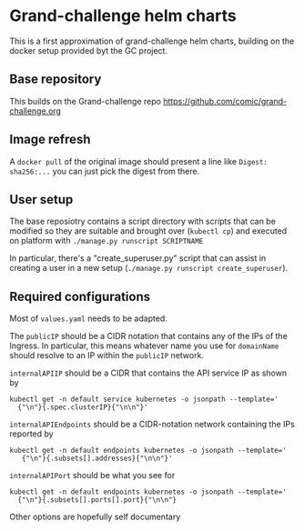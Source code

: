 # Grand-challenge helm charts

This is a first approximation of grand-challenge helm charts, building
on the docker setup provided byt the GC project.


## Base repository

This builds on the Grand-challenge repo <https://github.com/comic/grand-challenge.org>

## Image refresh

A `docker pull` of the original image should present a line like
`Digest: sha256:...` you can just pick the digest from there.

## User setup

The base reposiotry contains a script directory with scripts that can be
modified so they are suitable and brought over (`kubectl cp`) and executed on
platform with `./manage.py runscript SCRIPTNAME`

In particular, there's a "create_superuser.py" script that can assist in
creating a user in a new setup (`./manage.py runscript create_superuser`).

## Required configurations

Most of `values.yaml` needs to be adapted.

The `publicIP` should be a CIDR notation that contains any of the IPs of the
Ingress. In particular, this means whatever name you use for `domainName` should
resolve to an IP within the `publicIP` network.

`internalAPIIP` should be a CIDR that contains the API service IP as shown by

```
kubectl get -n default service kubernetes -o jsonpath --template='
  {"\n"}{.spec.clusterIP}{"\n\n"}'
```

`internalAPIEndpoints` should be a CIDR-notation network containing the IPs
reported by

```
kubectl get -n default endpoints kubernetes -o jsonpath --template='
   {"\n"}{.subsets[].addresses}{"\n\n"}'
```

`internalAPIPort` should be what you see for

```
kubectl get -n default endpoints kubernetes -o jsonpath --template='
  {"\n"}{.subsets[].ports[].port}{"\n\n"}
```

Other options are hopefully self documentary